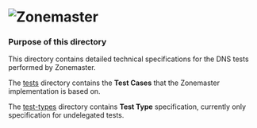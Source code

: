![Zonemaster](/docs/images/zonemaster_logo_2021_color.png)
==========

### Purpose of this directory

This directory contains detailed technical specifications for the DNS tests performed by Zonemaster.

The [tests](tests/) directory contains the **Test Cases** that the Zonemaster implementation is based on. 

The [test-types](test-types/) directory contains **Test Type** specification, currently only 
specification for undelegated tests.
